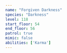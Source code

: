 ```yaml
---
name: "Forgiven Darkness"
species: "Darkness"
level: 118
start_floor: 54
end_floor: 56
patrol: true
mimic: false
abilities: ['Karma']
---
```

